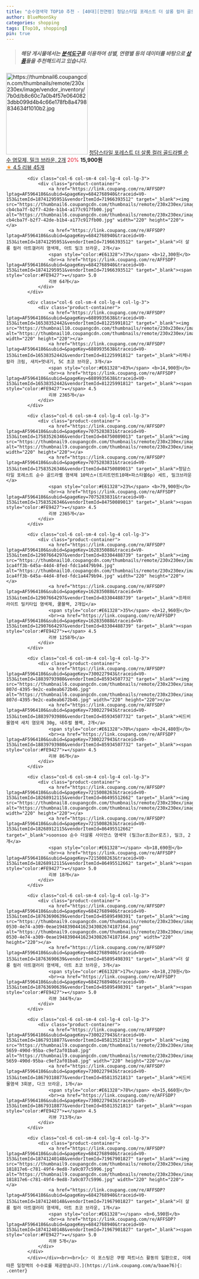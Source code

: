```yaml
---
title: "순수염색약 TOP10 추천 - [40대][전연령] 청담스타일 포레스트 더 살롱 컬러 골드라벨 순수 염모제, 밀크 브라운, 2개"
author: BlueMoonSky
categories: shopping
tags: [Top10, shopping]
pin: true
---
```


> ##### 해당 게시물에서는 [**분석도구**](https://itemscout.io/)를 이용하여 **성별**, **연령별** 등의 데이터를 바탕으로 [**상품**](https://link.coupang.com/a/baae76)들을 추천해드리고 있습니다.
<div class="container"><div class="row">
            <div class="col-6 col-sm-4 col-lg-4 col-lg-3">
                <div class="product-container">
                    <a href="https://link.coupang.com/re/AFFSDP?lptag=AF5964186&subid=&pageKey=6842768940&traceid=V0-153&itemId=16276502963&vendorItemId=83469175903" target="_blank"><img src="https://thumbnail6.coupangcdn.com/thumbnails/remote/230x230ex/image/vendor_inventory/7b0d/b8c60c7a0b4f57e0640823dbb099d4b4c66e178fb8a4798834634f1010b2.jpg" alt="https://thumbnail6.coupangcdn.com/thumbnails/remote/230x230ex/image/vendor_inventory/7b0d/b8c60c7a0b4f57e0640823dbb099d4b4c66e178fb8a4798834634f1010b2.jpg" width="220" height="220"></a>
                    <a href="https://link.coupang.com/re/AFFSDP?lptag=AF5964186&subid=&pageKey=6842768940&traceid=V0-153&itemId=16276502963&vendorItemId=83469175903" target="_blank">청담스타일 포레스트 더 살롱 컬러 골드라벨 순수 염모제, 밀크 브라운, 2개</a>
                    <span style="color:#E61328">20%</span> <b>15,900원</b>
                    <br><a href="https://link.coupang.com/re/AFFSDP?lptag=AF5964186&subid=&pageKey=6842768940&traceid=V0-153&itemId=16276502963&vendorItemId=83469175903" target="_blank"><span style="color:#FE9427">★</span> 4.5
                    리뷰 45개</a>
                </div>
            </div>
            
            <div class="col-6 col-sm-4 col-lg-4 col-lg-3">
                <div class="product-container">
                    <a href="https://link.coupang.com/re/AFFSDP?lptag=AF5964186&subid=&pageKey=6842768940&traceid=V0-153&itemId=18741295951&vendorItemId=71966393512" target="_blank"><img src="https://thumbnail6.coupangcdn.com/thumbnails/remote/230x230ex/image/retail/images/4922918855851473-cb4cba7f-b2f7-42de-b1b4-a177c917fb00.jpg" alt="https://thumbnail6.coupangcdn.com/thumbnails/remote/230x230ex/image/retail/images/4922918855851473-cb4cba7f-b2f7-42de-b1b4-a177c917fb00.jpg" width="220" height="220"></a>
                    <a href="https://link.coupang.com/re/AFFSDP?lptag=AF5964186&subid=&pageKey=6842768940&traceid=V0-153&itemId=18741295951&vendorItemId=71966393512" target="_blank">더 살롱 컬러 아트갤러리 염색제, 아트 밀크 브라운, 2개</a>
                    <span style="color:#E61328">73%</span> <b>12,300원</b>
                    <br><a href="https://link.coupang.com/re/AFFSDP?lptag=AF5964186&subid=&pageKey=6842768940&traceid=V0-153&itemId=18741295951&vendorItemId=71966393512" target="_blank"><span style="color:#FE9427">★</span> 5.0
                    리뷰 64개</a>
                </div>
            </div>
            
            <div class="col-6 col-sm-4 col-lg-4 col-lg-3">
                <div class="product-container">
                    <a href="https://link.coupang.com/re/AFFSDP?lptag=AF5964186&subid=&pageKey=6889935638&traceid=V0-153&itemId=16538352442&vendorItemId=81225991812" target="_blank"><img src="https://thumbnail10.coupangcdn.com/thumbnails/remote/230x230ex/image/vendor_inventory/6011/d916e623d2f49e086b233c3300c8407a47d599fbc67864b0565d69d47bf2.jpg" alt="https://thumbnail10.coupangcdn.com/thumbnails/remote/230x230ex/image/vendor_inventory/6011/d916e623d2f49e086b233c3300c8407a47d599fbc67864b0565d69d47bf2.jpg" width="220" height="220"></a>
                    <a href="https://link.coupang.com/re/AFFSDP?lptag=AF5964186&subid=&pageKey=6889935638&traceid=V0-153&itemId=16538352442&vendorItemId=81225991812" target="_blank">리체나 칼라 크림, 새치+멋내기, 5C 초코 브라운, 3개</a>
                    <span style="color:#E61328">83%</span> <b>14,900원</b>
                    <br><a href="https://link.coupang.com/re/AFFSDP?lptag=AF5964186&subid=&pageKey=6889935638&traceid=V0-153&itemId=16538352442&vendorItemId=81225991812" target="_blank"><span style="color:#FE9427">★</span> 4.5
                    리뷰 2365개</a>
                </div>
            </div>
            
            <div class="col-6 col-sm-4 col-lg-4 col-lg-3">
                <div class="product-container">
                    <a href="https://link.coupang.com/re/AFFSDP?lptag=AF5964186&subid=&pageKey=7075283831&traceid=V0-153&itemId=17583526346&vendorItemId=84750089013" target="_blank"><img src="https://thumbnail9.coupangcdn.com/thumbnails/remote/230x230ex/image/vendor_inventory/6cf9/515bdb8f85a1c00270c0df0dbf66bf9addfc526ef6bff937578cea7b2806.jpg" alt="https://thumbnail9.coupangcdn.com/thumbnails/remote/230x230ex/image/vendor_inventory/6cf9/515bdb8f85a1c00270c0df0dbf66bf9addfc526ef6bff937578cea7b2806.jpg" width="220" height="220"></a>
                    <a href="https://link.coupang.com/re/AFFSDP?lptag=AF5964186&subid=&pageKey=7075283831&traceid=V0-153&itemId=17583526346&vendorItemId=84750089013" target="_blank">청담스타일 포레스트 순수 골드라벨 염색제 10박스+(트리트먼트10매+파스타볼6p) 세트, 밀크브라운</a>
                    <span style="color:#E61328">23%</span> <b>79,900원</b>
                    <br><a href="https://link.coupang.com/re/AFFSDP?lptag=AF5964186&subid=&pageKey=7075283831&traceid=V0-153&itemId=17583526346&vendorItemId=84750089013" target="_blank"><span style="color:#FE9427">★</span> 4.5
                    리뷰 2365개</a>
                </div>
            </div>
            
            <div class="col-6 col-sm-4 col-lg-4 col-lg-3">
                <div class="product-container">
                    <a href="https://link.coupang.com/re/AFFSDP?lptag=AF5964186&subid=&pageKey=162835088&traceid=V0-153&itemId=12907664297&vendorItemId=83304488739" target="_blank"><img src="https://thumbnail10.coupangcdn.com/thumbnails/remote/230x230ex/image/retail/images/1845869749832191-1ca4ff3b-645a-44d4-8fed-fdc1a4479b94.jpg" alt="https://thumbnail10.coupangcdn.com/thumbnails/remote/230x230ex/image/retail/images/1845869749832191-1ca4ff3b-645a-44d4-8fed-fdc1a4479b94.jpg" width="220" height="220"></a>
                    <a href="https://link.coupang.com/re/AFFSDP?lptag=AF5964186&subid=&pageKey=162835088&traceid=V0-153&itemId=12907664297&vendorItemId=83304488739" target="_blank">프레쉬라이트 밀키타입 염색제, 쿨블랙, 2개입</a>
                    <span style="color:#E61328">35%</span> <b>12,960원</b>
                    <br><a href="https://link.coupang.com/re/AFFSDP?lptag=AF5964186&subid=&pageKey=162835088&traceid=V0-153&itemId=12907664297&vendorItemId=83304488739" target="_blank"><span style="color:#FE9427">★</span> 4.5
                    리뷰 1258개</a>
                </div>
            </div>
            
            <div class="col-6 col-sm-4 col-lg-4 col-lg-3">
                <div class="product-container">
                    <a href="https://link.coupang.com/re/AFFSDP?lptag=AF5964186&subid=&pageKey=7300227943&traceid=V0-153&itemId=18839793980&vendorItemId=85934507732" target="_blank"><img src="https://thumbnail6.coupangcdn.com/thumbnails/remote/230x230ex/image/retail/images/2023/05/11/9/3/51cd09ee-807d-4395-9e2c-ea8eab672b46.jpg" alt="https://thumbnail6.coupangcdn.com/thumbnails/remote/230x230ex/image/retail/images/2023/05/11/9/3/51cd09ee-807d-4395-9e2c-ea8eab672b46.jpg" width="220" height="220"></a>
                    <a href="https://link.coupang.com/re/AFFSDP?lptag=AF5964186&subid=&pageKey=7300227943&traceid=V0-153&itemId=18839793980&vendorItemId=85934507732" target="_blank">씨드비 물염색 새치 염모제 30g, 내추럴 블랙, 2개</a>
                    <span style="color:#E61328">70%</span> <b>24,480원</b>
                    <br><a href="https://link.coupang.com/re/AFFSDP?lptag=AF5964186&subid=&pageKey=7300227943&traceid=V0-153&itemId=18839793980&vendorItemId=85934507732" target="_blank"><span style="color:#FE9427">★</span> 4.5
                    리뷰 86개</a>
                </div>
            </div>
            
            <div class="col-6 col-sm-4 col-lg-4 col-lg-3">
                <div class="product-container">
                    <a href="https://link.coupang.com/re/AFFSDP?lptag=AF5964186&subid=&pageKey=7215008263&traceid=V0-153&itemId=18268912115&vendorItemId=86495512662" target="_blank"><img src="https://thumbnail8.coupangcdn.com/thumbnails/remote/230x230ex/image/vendor_inventory/0cb3/b87482c264abd8e8508bb9f8f568e0425a34abe22f7e0561555494aec6fb.jpg" alt="https://thumbnail8.coupangcdn.com/thumbnails/remote/230x230ex/image/vendor_inventory/0cb3/b87482c264abd8e8508bb9f8f568e0425a34abe22f7e0561555494aec6fb.jpg" width="220" height="220"></a>
                    <a href="https://link.coupang.com/re/AFFSDP?lptag=AF5964186&subid=&pageKey=7215008263&traceid=V0-153&itemId=18268912115&vendorItemId=86495512662" target="_blank">soonsoo 순수 더살롱 사이언스 염색약 (밀크or초코or로즈), 밀크, 2개</a>
                    <span style="color:#E61328"></span> <b>18,690원</b>
                    <br><a href="https://link.coupang.com/re/AFFSDP?lptag=AF5964186&subid=&pageKey=7215008263&traceid=V0-153&itemId=18268912115&vendorItemId=86495512662" target="_blank"><span style="color:#FE9427">★</span> 5.0
                    리뷰 18개</a>
                </div>
            </div>
            
            <div class="col-6 col-sm-4 col-lg-4 col-lg-3">
                <div class="product-container">
                    <a href="https://link.coupang.com/re/AFFSDP?lptag=AF5964186&subid=&pageKey=6842768940&traceid=V0-153&itemId=18763690639&vendorItemId=85895498391" target="_blank"><img src="https://thumbnail9.coupangcdn.com/thumbnails/remote/230x230ex/image/retail/images/1bc78be6-0530-4e74-a309-0eae194839044162343082674187164.png" alt="https://thumbnail9.coupangcdn.com/thumbnails/remote/230x230ex/image/retail/images/1bc78be6-0530-4e74-a309-0eae194839044162343082674187164.png" width="220" height="220"></a>
                    <a href="https://link.coupang.com/re/AFFSDP?lptag=AF5964186&subid=&pageKey=6842768940&traceid=V0-153&itemId=18763690639&vendorItemId=85895498391" target="_blank">더 살롱 컬러 아트갤러리 염색제, 아트 초코 브라운, 3개</a>
                    <span style="color:#E61328">17%</span> <b>18,270원</b>
                    <br><a href="https://link.coupang.com/re/AFFSDP?lptag=AF5964186&subid=&pageKey=6842768940&traceid=V0-153&itemId=18763690639&vendorItemId=85895498391" target="_blank"><span style="color:#FE9427">★</span> 5.0
                    리뷰 344개</a>
                </div>
            </div>
            
            <div class="col-6 col-sm-4 col-lg-4 col-lg-3">
                <div class="product-container">
                    <a href="https://link.coupang.com/re/AFFSDP?lptag=AF5964186&subid=&pageKey=7300227943&traceid=V0-153&itemId=18679318877&vendorItemId=85813521813" target="_blank"><img src="https://thumbnail9.coupangcdn.com/thumbnails/remote/230x230ex/image/retail/images/2023/04/28/15/1/aae79883-5659-490d-95ba-c9ef2af01ba8.jpg" alt="https://thumbnail9.coupangcdn.com/thumbnails/remote/230x230ex/image/retail/images/2023/04/28/15/1/aae79883-5659-490d-95ba-c9ef2af01ba8.jpg" width="220" height="220"></a>
                    <a href="https://link.coupang.com/re/AFFSDP?lptag=AF5964186&subid=&pageKey=7300227943&traceid=V0-153&itemId=18679318877&vendorItemId=85813521813" target="_blank">씨드비 물염색 3회분, 다크 브라운, 1개</a>
                    <span style="color:#E61328">78%</span> <b>15,660원</b>
                    <br><a href="https://link.coupang.com/re/AFFSDP?lptag=AF5964186&subid=&pageKey=7300227943&traceid=V0-153&itemId=18679318877&vendorItemId=85813521813" target="_blank"><span style="color:#FE9427">★</span> 4.5
                    리뷰 713개</a>
                </div>
            </div>
            
            <div class="col-6 col-sm-4 col-lg-4 col-lg-3">
                <div class="product-container">
                    <a href="https://link.coupang.com/re/AFFSDP?lptag=AF5964186&subid=&pageKey=6842768940&traceid=V0-153&itemId=18741240148&vendorItemId=71967901827" target="_blank"><img src="https://thumbnail9.coupangcdn.com/thumbnails/remote/230x230ex/image/retail/images/4922918987275879-181817e6-c781-49f4-9ed8-7a9c077c5996.jpg" alt="https://thumbnail9.coupangcdn.com/thumbnails/remote/230x230ex/image/retail/images/4922918987275879-181817e6-c781-49f4-9ed8-7a9c077c5996.jpg" width="220" height="220"></a>
                    <a href="https://link.coupang.com/re/AFFSDP?lptag=AF5964186&subid=&pageKey=6842768940&traceid=V0-153&itemId=18741240148&vendorItemId=71967901827" target="_blank">더 살롱 컬러 아트갤러리 염색제, 아트 초코 브라운, 1개</a>
                    <span style="color:#E61328"></span> <b>6,590원</b>
                    <br><a href="https://link.coupang.com/re/AFFSDP?lptag=AF5964186&subid=&pageKey=6842768940&traceid=V0-153&itemId=18741240148&vendorItemId=71967901827" target="_blank"><span style="color:#FE9427">★</span> 5.0
                    리뷰 5개</a>
                </div>
            </div>
            </div></div><br><br>[👉 이 포스팅은 쿠팡 파트너스 활동의 일환으로, 이에 따른 일정액의 수수료를 제공받습니다.](https://link.coupang.com/a/baae76){: .center}